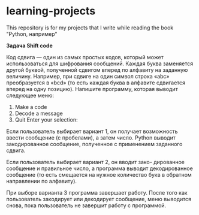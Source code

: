 # learning-projects

This repository is for my projects that I write while reading the book "Python, например"

**Задача Shift code**

Код сдвига — один из самых простых кодов, который может использоваться для шифрования сообщений. Каждая буква заменяется
другой буквой, полученной сдвигом вперед по алфавиту на заданную величину. Например, при сдвиге на один символ строка
«abc» преобразуется в «bcd» (то есть каждая буква в алфавите сдвигается вперед на одну позицию). Напишите программу,
которая выводит следующее меню:

1) Make a code
2) Decode a message
3) Quit Enter your selection:

Если пользователь выбирает вариант 1, он получает возможность ввести сообщение (с пробелами), а затем число. Python
выводит закодированное сообщение, полученное с применением заданного сдвига.

Если пользователь выбирает вариант 2, он
вводит зако- дированное сообщение и правильное число, а программа выводит декодированное сообщение (то есть смещается на
нужное количество букв в обратном направлении по алфавиту). 

При выборе варианта 3 программа завершает работу. После того
как пользователь закодирует или декодирует сообщение, меню выводится снова, пока пользователь не завершит работу с
программой.
